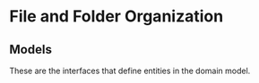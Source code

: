 # File and Folder Organization

## Models

These are the interfaces that define entities in the domain model.
